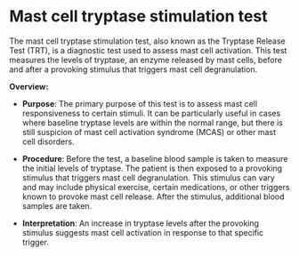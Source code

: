 # Mast cell tryptase stimulation test

The mast cell tryptase stimulation test, also known as the Tryptase Release Test (TRT), is a diagnostic test used to assess mast cell activation. This test measures the levels of tryptase, an enzyme released by mast cells, before and after a provoking stimulus that triggers mast cell degranulation.

**Overview:**

* **Purpose**: The primary purpose of this test is to assess mast cell responsiveness to certain stimuli. It can be particularly useful in cases where baseline tryptase levels are within the normal range, but there is still suspicion of mast cell activation syndrome (MCAS) or other mast cell disorders.

* **Procedure**: Before the test, a baseline blood sample is taken to measure the initial levels of tryptase. The patient is then exposed to a provoking stimulus that triggers mast cell degranulation. This stimulus can vary and may include physical exercise, certain medications, or other triggers known to provoke mast cell release. After the stimulus, additional blood samples are taken.

* **Interpretation**: An increase in tryptase levels after the provoking stimulus suggests mast cell activation in response to that specific trigger.
